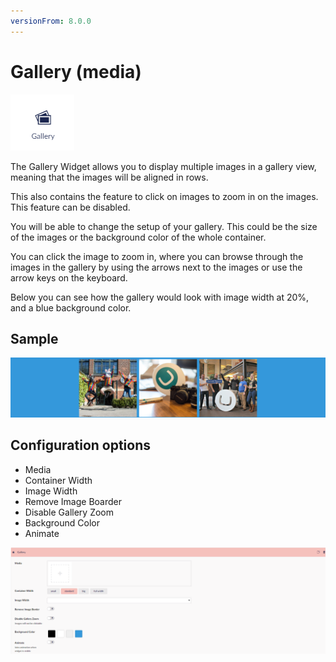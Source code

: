```yaml
---
versionFrom: 8.0.0
---
```


# Gallery (media)
![Gallery widget icon](images/The-Gallery-Widget.png)

The Gallery Widget allows you to display multiple images in a gallery view, meaning that the images will be aligned in rows.

This also contains the feature to click on images to zoom in on the images. This feature can be disabled.

You will be able to change the setup of your gallery. This could be the size of the images or the background color of the whole container.

You can click the image to zoom in, where you can browse through the images in the gallery by using the arrows next to the images or use the arrow keys on the keyboard.

Below you can see how the gallery would look with image width at 20%, and a blue background color.

## Sample

![Example of Gallery with 3 images and the theme color used as background](images/The-Gallery.png)

## Configuration options

- Media
- Container Width
- Image Width
- Remove Image Boarder
- Disable Gallery Zoom
- Background Color
- Animate

![Gallery Backoffice](images/Gallery-Backoffice.png)
